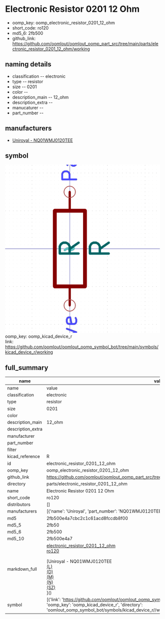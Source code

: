 # Electronic Resistor 0201 12 Ohm

  
* oomp_key: oomp_electronic_resistor_0201_12_ohm 
* short_code: ro120
* md5_6: 2fb500  
* github_link: https://github.com/oomlout/oomlout_oomp_part_src/tree/main/parts/electronic_resistor_0201_12_ohm/working  
## naming details
* classification -- electronic
* type -- resistor
* size -- 0201
* color -- 
* description_main -- 12_ohm
* description_extra -- 
* manucaturer -- 
* part_number -- 


## manufacturers
* [Uniroyal - NQ01WMJ0120TEE]()  

## symbol

![](symbol/0/working/working_600.png)  
oomp_key: oomp_kicad_device_r  
link: https://github.com/oomlout/oomlout_oomp_symbol_bot/tree/main/symbols/kicad_device_r/working  


## full_summary
| name | value | 
| --- | --- | 
| name | value | 
| classification | electronic | 
| type | resistor | 
| size | 0201 | 
| color |  | 
| description_main | 12_ohm | 
| description_extra |  | 
| manufacturer |  | 
| part_number |  | 
| filter |  | 
| kicad_reference | R | 
| id | electronic_resistor_0201_12_ohm | 
| oomp_key | oomp_electronic_resistor_0201_12_ohm | 
| github_link | https://github.com/oomlout/oomlout_oomp_part_src/tree/main/parts/electronic_resistor_0201_12_ohm/working | 
| directory | parts/electronic_resistor_0201_12_ohm | 
| name | Electronic Resistor 0201 12 Ohm | 
| short_code | ro120 | 
| distributors | [] | 
| manufacturers | [{'name': 'Uniroyal', 'part_number': 'NQ01WMJ0120TEE', 'link': '', 'id': 'manufacturer_uniroyal'}] | 
| md5 | 2fb500e4a7cbc2c1c61acd8fccdb8f00 | 
| md5_5 | 2fb50 | 
| md5_6 | 2fb500 | 
| md5_10 | 2fb500e4a7 | 
| markdown_full | [electronic_resistor_0201_12_ohm](https://github.com/oomlout/oomlout_oomp_part_src/tree/main/parts/electronic_resistor_0201_12_ohm/working)<br>[ro120](https://github.com/oomlout/oomlout_oomp_part_src/tree/main/parts/electronic_resistor_0201_12_ohm/working)<br><br>[Uniroyal - NQ01WMJ0120TEE<br>[(L)<br>](https://www.lcsc.com/search?q=NQ01WMJ0120TEE)[(D)<br>](https://www.digikey.com/en/products?,keywords=NQ01WMJ0120TEE)[(M)<br>](https://www.mouser.com/Search/Refine?Keyword=NQ01WMJ0120TEE)[(N)<br>](https://www.newark.com/search?st=NQ01WMJ0120TEE)[(SZ)<br>](https://so.szlcsc.com/global.html?k=NQ01WMJ0120TEE)]() | 
| symbol | [{'link': 'https://github.com/oomlout/oomlout_oomp_symbol_bot/tree/main/symbols/kicad_device_r', 'oomp_key': 'oomp_kicad_device_r', 'directory': 'oomlout_oomp_symbol_bot/symbols/kicad_device_r//working/working.kicad_sym'}] | 
